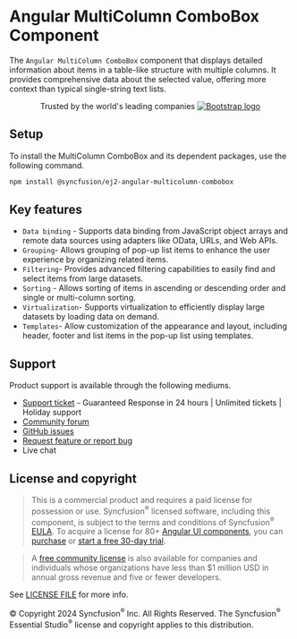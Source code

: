 # Angular MultiColumn ComboBox Component

The `Angular MultiColumn ComboBox` component that displays detailed information about items in a table-like structure with multiple columns. It provides comprehensive data about the selected value, offering more context than typical single-string text lists. 

<p align="center">
Trusted by the world's leading companies
  <a href="https://www.syncfusion.com">
    <img src="https://raw.githubusercontent.com/SyncfusionExamples/nuget-img/master/syncfusion/syncfusion-trusted-companies.webp" alt="Bootstrap logo">
  </a>
</p>

## Setup
  
To install the MultiColumn ComboBox and its dependent packages, use the following command.

```sh
npm install @syncfusion/ej2-angular-multicolumn-combobox
```

## Key features

* `Data binding` - Supports data binding from JavaScript object arrays and remote data sources using adapters like OData, URLs, and Web APIs.
* `Grouping`- Allows grouping of pop-up list items to enhance the user experience by organizing related items. 
* `Filtering`- Provides advanced filtering capabilities to easily find and select items from large datasets. 
* `Sorting` - Allows sorting of items in ascending or descending order and single or multi-column sorting. 
* `Virtualization`- Supports virtualization to efficiently display large datasets by loading data on demand. 
* `Templates`- Allow customization of the appearance and layout, including header, footer and list items in the pop-up list using templates. 

## Support

Product support is available through the following mediums.

* [Support ticket](https://support.syncfusion.com/support/tickets/create) - Guaranteed Response in 24 hours | Unlimited tickets | Holiday support
* [Community forum](https://www.syncfusion.com/forums/angular-js2?utm_source=npm&utm_medium=listing&utm_campaign=angular-multicolumn-combobox-npm)
* [GitHub issues](https://github.com/syncfusion/ej2-angular-ui-components/issues/new)
* [Request feature or report bug](https://www.syncfusion.com/feedback/angular?utm_source=npm&utm_medium=listing&utm_campaign=angular-multicolumn-combobox-npm)
* Live chat

## License and copyright

> This is a commercial product and requires a paid license for possession or use. Syncfusion<sup>®</sup> licensed software, including this component, is subject to the terms and conditions of Syncfusion<sup>®</sup> [EULA](https://www.syncfusion.com/eula/es/). To acquire a license for 80+ [Angular UI components](https://www.syncfusion.com/angular-components), you can [purchase](https://www.syncfusion.com/sales/products) or [start a free 30-day trial](https://www.syncfusion.com/account/manage-trials/start-trials).

> A [free community license](https://www.syncfusion.com/products/communitylicense) is also available for companies and individuals whose organizations have less than $1 million USD in annual gross revenue and five or fewer developers.

See [LICENSE FILE](https://github.com/syncfusion/ej2-angular-ui-components/blob/master/license?utm_source=npm&utm_campaign=multicolumn-combobox) for more info.

&copy; Copyright 2024 Syncfusion<sup>®</sup> Inc. All Rights Reserved. The Syncfusion<sup>®</sup> Essential Studio<sup>®</sup> license and copyright applies to this distribution.

